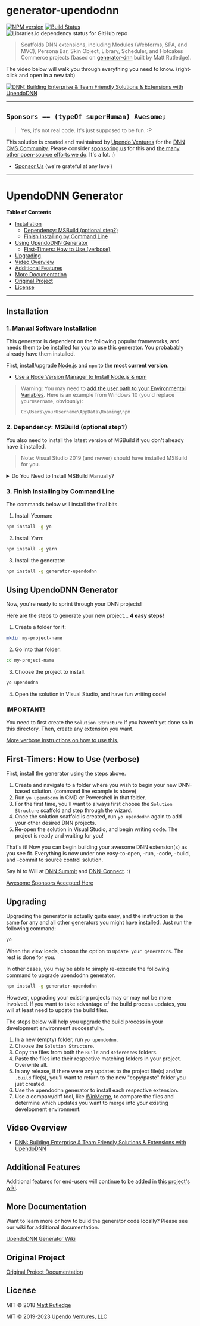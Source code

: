 # generator-upendodnn  

[![NPM version][npm-image]][npm-url]  [![Build Status][travis-image]][travis-url]  ![Libraries.io dependency status for GitHub repo](https://img.shields.io/librariesio/github/UpendoVentures/generator-upendodnn)  

> Scaffolds DNN extensions, including Modules (Webforms, SPA, and MVC), Persona Bar, Skin Object, Library, Scheduler, and Hotcakes Commerce projects (based on [generator-dnn](https://github.com/mtrutledge/generator-dnn) built by Matt Rutledge).  

The video below will walk you through everything you need to know.  (right-click and open in a new tab)

[![DNN: Building Enterprise & Team Friendly Solutions & Extensions with UpendoDNN](http://img.youtube.com/vi/ZD1p5DDlY2E/0.jpg)](https://www.youtube.com/watch?v=GGyDvJkSEzk "DNN: Building Enterprise & Team Friendly Solutions & Extensions with UpendoDNN")  

<hr />  

## `Sponsors == (typeOf superHuman) Awesome;`  

> Yes, it's not real code. It's just supposed to be fun. :P

This solution is created and maintained by [Upendo Ventures](https://upendoventures.com/What/CMS/DNN) for the [DNN CMS Community](https://dnncommunity.org). Please consider [sponsoring us](https://github.com/sponsors/UpendoVentures) for this and [the many other open-source efforts we do](https://upendoventures.com/What/CMS/DNN/Extensions).  It's a lot.  :)  

- [Sponsor Us](https://github.com/sponsors/UpendoVentures) (we're grateful at any level)  

<hr />  

# UpendoDNN Generator  

**Table of Contents**

- [Installation](#installation)  
    - [Dependency: MSBuild (optional step?)](#2-dependency-msbuild-optional)  
    - [Finish Installing by Command Line](#3-finish-installing-by-command-line)  
- [Using UpendoDNN Generator](#using-upendodnn-generator)  
    - [First-Timers: How to Use (verbose)](#first-timers-how-to-use-verbose)  
- [Upgrading](#upgrading)  
- [Video Overview](#video-overview)  
- [Additional Features](#additional-features)  
- [More Documentation](#more-documentation)  
- [Original Project](#original-project)  
- [License](#license)  

<hr />  

## Installation  

### 1. Manual Software Installation  

This generator is dependent on the following popular frameworks, and needs them to be installed for you to use this generator. You probabably already have them installed. 

First, install/upgrade [Node.js](https://nodejs.org/en)  and `npm` to the **most current version**.  

- [Use a Node Version Manager to Install Node.js & npm]([https://docs.npmjs.com/downloading-and-installing-node-js-and-npm](https://docs.npmjs.com/downloading-and-installing-node-js-and-npm#using-a-node-version-manager-to-install-nodejs-and-npm))  

> Warning: You may need to [add the user path to your Environmental Variables](https://superuser.com/questions/949560/how-do-i-set-system-environment-variables-in-windows-10).  Here is an example from Windows 10 (you'd replace `yourUsername`, obviously):
> 
> `C:\Users\yourUsername\AppData\Roaming\npm`  

### 2. Dependency: MSBuild (optional step?)  

You also need to install the latest version of MSBuild if you don't already have it installed.

> Note: Visual Studio 2019 (and newer) should have installed MSBuild for you.  

<details> 
  <summary>Do You Need to Install MSBuild Manually?</summary> 
  
  ### MSBuild Download Locations  
  * [Latest Build Tools for Visual Studio](https://visualstudio.microsoft.com/downloads/)  
    * Scroll down to find "Tools for Visual Studio" and expand it. 
    * You'll see a download button for "Build Tools for Visual Studio 2022".  
  * [Build tools for Visual Studio 2017](https://visualstudio.microsoft.com/downloads/#build-tools-for-visual-studio-2017)  
  * [Build tools for Visual Studio 2015](https://www.microsoft.com/en-us/download/details.aspx?id=48159)  
  * [Build tools for Visual Studio 2013](https://www.microsoft.com/en-us/download/details.aspx?id=40760)  

</details>  

### 3. Finish Installing by Command Line  

The commands below will install the final bits.  

1. Install Yeoman:  

```bash  
npm install -g yo  
```  

2. Install Yarn:  

```bash  
npm install -g yarn  
```  

3. Install the generator:  

```bash  
npm install -g generator-upendodnn  
```  

## Using UpendoDNN Generator  

Now, you're ready to sprint through your DNN projects! 

Here are the steps to generate your new project... **4 easy steps!**  

1. Create a folder for it:  

```bash
mkdir my-project-name  
```  

2. Go into that folder.  

```bash  
cd my-project-name  
```  

3. Choose the project to install.  

```bash  
yo upendodnn  
```  

4. Open the solution in Visual Studio, and have fun writing code!  

### IMPORTANT!  

You need to first create the `Solution Structure` if you haven't yet done so in this directory.  Then, create any extension you want.  

[More verbose instructions on how to use this.](http://www.dnnsoftware.com/community-blog/cid/155574/create-a-dnn-module-in-less-than-2-minutes)  
 
## First-Timers: How to Use (verbose)  

First, install the generator using the steps above.  

1. Create and navigate to a folder where you wish to begin your new DNN-based solution. (command line example is above)  
2. Run `yo upendodnn` in CMD or Powershell in that folder.  
3. For the first time, you'll want to always first choose the `Solution Structure` scaffold and step through the wizard.  
4. Once the solution scaffold is created, run `yo upendodnn` again to add your other desired DNN projects.  
5. Re-open the solution in Visual Studio, and begin writing code. The project is ready and waiting for you!  

That's it!  Now you can begin building your awesome DNN extension(s) as you see fit.  Everything is now under one easy-to-open, -run, -code, -build, and -commit to source control solution.  

Say hi to Will at [DNN Summit](https://www.dnnsummit.org/) and [DNN-Connect](https://www.dnn-connect.org/). :)  

[Awesome Sponsors Accepted Here](https://github.com/sponsors/UpendoVentures)  

## Upgrading  
Upgrading the generator is actually quite easy, and the instruction is the same for any and all other generators you might have installed.  Just run the following command:  

```bash  
yo
```  

When the view loads, choose the option to `Update your generators`.  The rest is done for you.  

In other cases, you may be able to simply re-execute the following command to upgrade upendodnn generator.  

```bash  
npm install -g generator-upendodnn  
```  

However, upgrading your existing projects may or may not be more involved.  If you want to take advantage of the build process updates, you will at least need to update the build files.  

The steps below will help you upgrade the build process in your development environment successfully.  

1. In a new (empty) folder, run `yo upendodnn`.  
2. Choose the `Solution Structure`.  
3. Copy the files from both the `Build` and `References` folders.  
4. Paste the files into their respective matching folders in your project.  Overwrite all.  
5. In any release, if there were any updates to the project file(s) and/or `.build` file(s), you'll want to return to the new "copy/paste" folder you just created.  
6. Use the upendodnn generator to install each respective extension.  
7. Use a compare/diff tool, like [WinMerge](), to compare the files and determine which updates you want to merge into your existing development environment.  

## Video Overview

* [DNN: Building Enterprise & Team Friendly Solutions & Extensions with UpendoDNN](https://www.youtube.com/watch?v=GGyDvJkSEzk)  

## Additional Features  

Additional features for end-users will continue to be added in [this project's wiki](https://github.com/UpendoVentures/generator-upendodnn/wiki/Additional-Features).

## More Documentation  

Want to learn more or how to build the generator code locally? Please see our wiki for additional documentation.  

[UpendoDNN Generator Wiki](https://github.com/UpendoVentures/generator-upendodnn/wiki)  

## Original Project  

[Original Project Documentation](https://mtrutledge.github.io/generator-dnn/)  

## License  

MIT © 2018 [Matt Rutledge]()  

MIT © 2019-2023 [Upendo Ventures, LLC](https://upendoventures.com/What/CMS/DNN/Extensions)  


[npm-image]: https://badge.fury.io/js/generator-upendodnn.svg  
[npm-url]: https://npmjs.org/package/generator-upendodnn  
[travis-image]: https://travis-ci.org/UpendoVentures/generator-upendodnn.svg?branch=master  
[travis-url]: https://travis-ci.org/UpendoVentures/generator-upendodnn  
